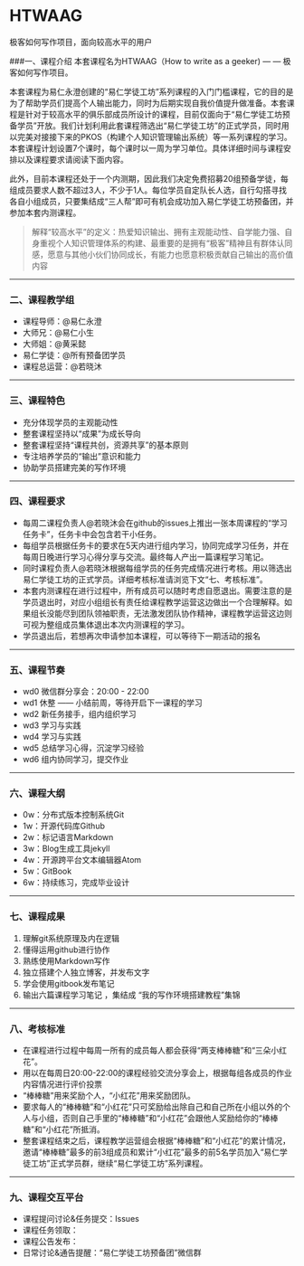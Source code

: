 # HTWAAG
极客如何写作项目，面向较高水平的用户

###一、课程介绍
本套课程名为HTWAAG（How to write as a geeker) — — 极客如何写作项目。

本套课程为易仁永澄创建的“易仁学徒工坊”系列课程的入门门槛课程，它的目的是为了帮助学员们提高个人输出能力，同时为后期实现自我价值提升做准备。本套课程是针对于较高水平的俱乐部成员所设计的课程，目前仅面向于“易仁学徒工坊预备学员”开放。我们计划利用此套课程筛选出“易仁学徒工坊”的正式学员，同时用以完美对接接下来的PKOS（构建个人知识管理输出系统）等一系列课程的学习。本套课程计划设置7个课时，每个课时以一周为学习单位。具体详细时间与课程安排以及课程要求请阅读下面内容。

此外，目前本课程还处于一个内测期，因此我们决定免费招募20组预备学徒，每组成员要求人数不超过3人，不少于1人。每位学员自定队长人选，自行勾搭寻找各自小组成员，只要集结成“三人帮”即可有机会成功加入易仁学徒工坊预备团，并参加本套内测课程。

> 解释“较高水平”的定义：热爱知识输出、拥有主观能动性、自学能力强、自身重视个人知识管理体系的构建、最重要的是拥有“极客”精神且有群体认同感，愿意与其他小伙们协同成长，有能力也愿意积极贡献自己输出的高价值内容

---- 
### 二、课程教学组
- 课程导师：@易仁永澄
- 大师兄：@易仁小生
- 大师姐：@黄采懿
- 易仁学徒：@所有预备团学员
- 课程总运营：@若晓沐

---
### 三、课程特色

- 充分体现学员的主观能动性
- 整套课程坚持以“成果”为成长导向
- 整套课程坚持“课程共创，资源共享”的基本原则
- 专注培养学员的“输出”意识和能力
- 协助学员搭建完美的写作环境

---- 
### 四、课程要求

 - 每周二课程负责人@若晓沐会在github的issues上推出一张本周课程的“学习任务卡”，任务卡中会包含若干小任务。
 - 每组学员根据任务卡的要求在5天内进行组内学习，协同完成学习任务，并在每周日晚进行学习心得分享与交流。最终每人产出一篇课程学习笔记。
 - 同时课程负责人@若晓沐根据每组学员的任务完成情况进行考核。用以筛选出易仁学徒工坊的正式学员。详细考核标准请浏览下文“七、考核标准”。
 - 本套内测课程在进行过程中，所有成员可以随时考虑自愿退出。需要注意的是学员退出时，对应小组组长有责任给课程教学运营这边做出一个合理解释。如果组长没能尽到团队领袖职责，无法激发团队协作精神，课程教学运营这边则可视为整组成员集体退出本次内测课程的学习。
 - 学员退出后，若想再次申请参加本课程，可以等待下一期活动的报名
 

---- 
### 五、课程节奏

- wd0 微信群分享会：20:00 - 22:00
- wd1 休整 —— 小结前周，等待开启下一课程的学习
- wd2 新任务接手，组内组织学习
- wd3 学习与实践
- wd4 学习与实践
- wd5 总结学习心得，沉淀学习经验
- wd6 组内协同学习，提交作业


---- 
### 六、课程大纲

- 0w：分布式版本控制系统Git
- 1w：开源代码库Github
- 2w：标记语言Markdown 
- 3w：Blog生成工具jekyll 
- 4w：开源跨平台文本编辑器Atom
- 5w：GitBook 
- 6w：持续练习，完成毕业设计

---- 
### 七、课程成果

1. 理解git系统原理及内在逻辑
2. 懂得运用github进行协作
3. 熟练使用Markdown写作
4. 独立搭建个人独立博客，并发布文字
5. 学会使用gitbook发布笔记
7. 输出六篇课程学习笔记 ，集结成 “我的写作环境搭建教程”集锦

---- 
### 八、考核标准

- 在课程进行过程中每周一所有的成员每人都会获得“两支棒棒糖”和“三朵小红花”。
- 用以在每周日20:00-22:00的课程经验交流分享会上，根据每组各成员的作业内容情况进行评价投票
- “棒棒糖”用来奖励个人，“小红花”用来奖励团队。
- 要求每人的“棒棒糖”和“小红花”只可奖励给出除自己和自己所在小组以外的个人与小组，否则自己手里的“棒棒糖”和“小红花”会跟他人奖励给你的“棒棒糖”和“小红花”所抵消。
- 整套课程结束之后，课程教学运营组会根据“棒棒糖”和“小红花”的累计情况，邀请“棒棒糖”最多的前3组成员和累计“小红花”最多的前5名学员加入“易仁学徒工坊”正式学员群，继续“易仁学徒工坊”系列课程。

---- 
### 九、课程交互平台

- 课程提问讨论&任务提交：Issues
- 课程任务领取：
- 课程公告发布：
- 日常讨论&通告提醒：“易仁学徒工坊预备团”微信群




